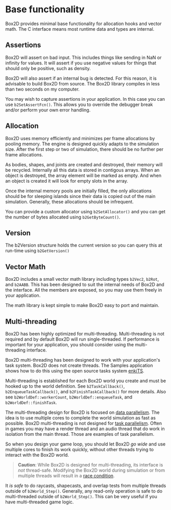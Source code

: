 # Base functionality
Box2D provides minimal base functionality for allocation hooks and vector math. The C interface
means most runtime data and types are internal.

## Assertions
Box2D will assert on bad input. This includes things like sending in NaN or infinity for values. It will assert if you use negative values for things
that should only be positive, such as density.

Box2D will also assert if an internal bug is detected. For this reason, it is advisable to build Box2D from source. The Box2D library compiles in less
than two seconds on my computer.

You may wish to capture assertions in your application. In this case you can use `b2SetAssertFcn()`. This allows you to override the debugger break and/or perform your own error handling.

## Allocation
Box2D uses memory efficiently and minimizes per frame allocations by pooling memory. The engine is designed quickly adapts to the simulation size. After the first step or two of simulation, there should be no further per frame allocations.

As bodies, shapes, and joints are created and destroyed, their memory will be recycled. Internally all this data is stored in contigous arrays. When an object is destroyed, the array element will be marked as empty. And when an object is created it will look for empty slots in the array.

Once the internal memory pools are initially filled, the only allocations should be for sleeping islands since their data is copied out of the main simulation. Generally, these allocations should be infrequent.

You can provide a custom allocator using `b2SetAllocator()` and you can get the number of bytes allocated using `b2GetByteCount()`.

## Version
The b2Version structure holds the current version so you can query this
at run-time using `b2GetVersion()`

## Vector Math
Box2D includes a small vector math library including types `b2Vec2`, `b2Rot`, and `b2AABB`. This has been
designed to suit the internal needs of Box2D and the interface. All the
members are exposed, so you may use them freely in your application.

The math library is kept simple to make Box2D easy to port and maintain.

## Multi-threading
Box2D has been highly optimized for multi-threading. Multi-threading is not required and by default Box2D will run single-threaded. If performance is important for your application, you should consider using the multi-threading interface.

Box2D multi-threading has been designed to work with your application's task system. Box2D does
not create threads. The Samples application shows how to do this using the open source tasks system [enkiTS](https://github.com/dougbinks/enkiTS).

Multi-threading is established for each Box2D world you create and must be hooked up to
the world definition. See `b2TaskCallback()`, `b2EnqueueTaskCallback()`, and `b2FinishTaskCallback()` for more details. Also see `b2WorldDef::workerCount`, `b2WorldDef::enqueueTask`, and `b2WorldDef::finishTask`.

The multi-threading design for Box2D is focused on [data parallelism](https://en.wikipedia.org/wiki/Data_parallelism). The idea is to use multiple cores to complete the world simulation as fast as possible. Box2D multi-threading is not designed for [task parallelism](https://en.wikipedia.org/wiki/Task_parallelism). Often in games you may have a render thread and an audio thread that do work in isolation from the main thread. Those are examples of task parallelism.

So when you design your game loop, you should let Box2D *go wide* and use multiple cores to finish its work quickly, without other threads trying to interact with the Box2D world.

> **Caution**:
> While Box2D is designed for multi-threading, its interface is *not* thread-safe. Modifying
> the Box2D world during simulation or from multiple threads will result in a [race condition](https://en.wikipedia.org/wiki/Race_condition).

It *is safe* to do raycasts, shapecasts, and overlap tests from multiple threads outside of `b2World_Step()`. Generally, any read-only operation is safe to do multi-threaded outside of `b2World_Step()`. This can be very useful if you have multi-threaded game logic.
